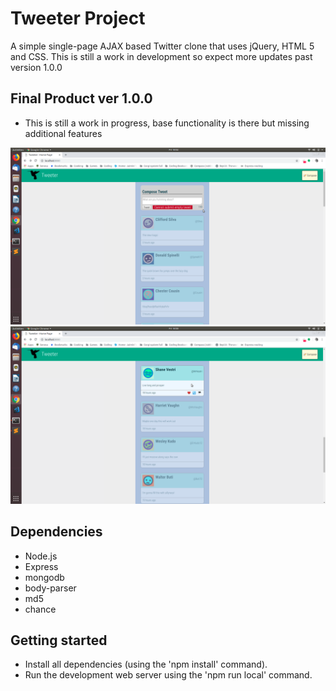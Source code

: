 # Tweeter Project

A simple single-page AJAX based Twitter clone that uses jQuery, HTML 5 and CSS. This is still a work in development so expect more updates past version 1.0.0


## Final Product ver 1.0.0
- This is still a work in progress, base functionality is there but missing additional features

!["New Tweet form with an error"](https://github.com/AaLai/tweeter/blob/master/public/images/NewTweet.png?raw=true)
!["List of old tweets with one hovered on"](https://github.com/AaLai/tweeter/blob/master/public/images/TweetDisplay.png?raw=true)

## Dependencies

- Node.js
- Express
- mongodb
- body-parser
- md5
- chance

## Getting started

- Install all dependencies (using the 'npm install' command).
- Run the development web server using the 'npm run local' command.

